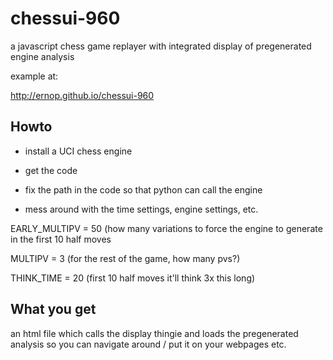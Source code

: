 chessui-960
===========

a javascript chess game replayer with integrated display of pregenerated engine analysis

example at:

http://ernop.github.io/chessui-960


Howto
----------------

- install a UCI chess engine

- get the code

- fix the path in the code so that python can call the engine

- mess around with the time settings, engine settings, etc.

EARLY_MULTIPV = 50 (how many variations to force the engine to generate in the first 10 half moves

MULTIPV = 3 (for the rest of the game, how many pvs?)

THINK_TIME = 20 (first 10 half moves it'll think 3x this long)

What you get
---------------------------------

an html file which calls the display thingie and loads the pregenerated analysis so you can navigate around / put it on your webpages etc.